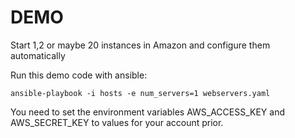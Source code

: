 DEMO
====

Start 1,2 or maybe 20 instances in Amazon and configure them automatically

Run this demo code with ansible:
```
ansible-playbook -i hosts -e num_servers=1 webservers.yaml
```

You need to set the environment variables AWS_ACCESS_KEY and AWS_SECRET_KEY
to values for your account prior.


